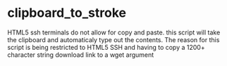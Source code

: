 # clipboard_to_stroke
HTML5 ssh terminals do not allow for copy and paste. this script will take the clipboard and automaticaly type out the contents. The reason for this script is being restricted to HTML5 SSH and having to copy a 1200+ character string download link to a wget argument
